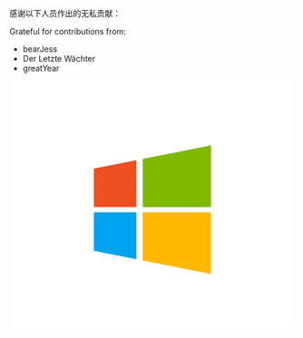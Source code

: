 感谢以下人员作出的无私贡献：

Grateful for contributions from:

* bearJess
* Der Letzte Wächter
* greatYear

![](/assets/windows_logo.png)

